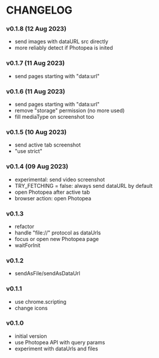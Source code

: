  # CHANGELOG

 ### v0.1.8 (12 Aug 2023)
 - send images with dataURL src directly
 - more reliably detect if Photopea is inited

 ### v0.1.7 (11 Aug 2023)
 - send pages starting with "data:url"

 ### v0.1.6 (11 Aug 2023)
 - send pages starting with "data:url"
 - remove "storage" permission (no more used)
 - fill mediaType on screenshot too

 ### v0.1.5 (10 Aug 2023)
 - send active tab screenshot
 - "use strict"

 ### v0.1.4 (09 Aug 2023)
 - experimental: send video screenshot
 - TRY_FETCHING = false: always send dataURL by default
 - open Photopea after active tab
 - browser action: open Photopea

 ### v0.1.3
 - refactor
 - handle "file://" protocol as dataUrls
 - focus or open new Photopea page
 - waitForInit

 ### v0.1.2
 - sendAsFile/sendAsDataUrl

 ### v0.1.1
 - use chrome.scripting
 - change icons

 ### v0.1.0
 - initial version
 - use Photopea API with query params
 - experiment with dataUrls and files
